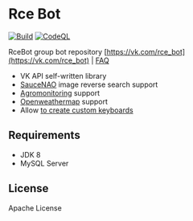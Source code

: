# Rce Bot
[![Build](https://github.com/D2ans0/rce-bot-vk-pipelines/actions/workflows/build.yml/badge.svg)](https://github.com/D2ans0/rce-bot-vk-pipelines/actions/workflows/build.yml)
[![CodeQL](https://github.com/D2ans0/rce-bot-vk-pipelines/actions/workflows/codeql-analysis.yml/badge.svg)](https://github.com/D2ans0/rce-bot-vk-pipelines/actions/workflows/codeql-analysis.yml)

RceBot group bot repository [https://vk.com/rce_bot](https://vk.com/rce_bot) | [FAQ](https://vk.com/@rce_bot-introduce)

- VK API self-written library
- [SauceNAO](https://saucenao.com/) image reverse search support
- [Agromonitoring](https://agromonitoring.com/) support
- [Openweathermap](https://openweathermap.org/) support
- Allow [to create custom keyboards](https://vk.com/@rce_bot-introduce?anchor=klaviatura)
## Requirements
- JDK 8
- MySQL Server
## License

Apache License
